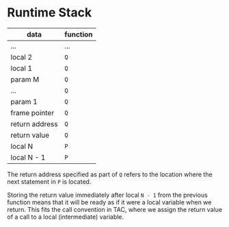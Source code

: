 #  Runtime Stack


 data           | function      |
----------------|---------------|
 ...            | ...           |
 local 2        | `Q`           |
 local 1        | `Q`           |
 param M        | `Q`           |
 ...            | `Q`           |
 param 1        | `Q`           |
 frame pointer  | `Q`           |
 return address | `Q`           |
 return value   | `Q`           |
 local N        | `P`           |
 local N - 1    | `P`           |

The return address specified as part of `Q` refers to the location where the next statement in `P` is located.

Storing the return value immediately after local `N - 1` from the previous function means that it will be ready as if it were a local variable when we return. This fits the call convention in TAC, where we assign the return value of a call to a local (intermediate) variable.
